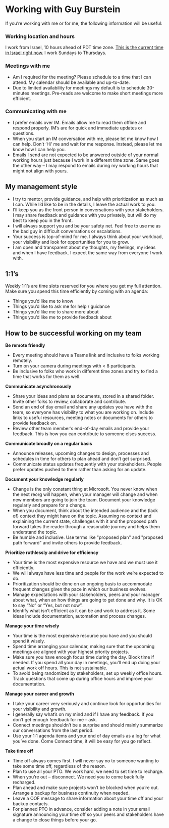 # Working with Guy Burstein

If you’re working with me or for me, the following information will be useful:

### Working location and hours
I work from Israel, 10 hours ahead of PDT time zone. [This is the current time in Israel right now](https://www.google.com/search?q=israel+time+now). I work Sundays to Thursdays.

### Meetings with me
-	Am I required for the meeting? Please schedule to a time that I can attend. My calendar should be available and up-to-date.
-	Due to limited availability for meetings my default is to schedule 30-minutes meetings. Pre-reads are welcome to make short meetings more efficient.

### Communicating with me
-	I prefer emails over IM. Emails allow me to read them offline and respond properly. IM’s are for quick and immediate updates or questions.
-	When you start an IM conversation with me, please let me know how I can help. Don’t ‘Hi’ me and wait for me response. Instead, please let me know how I can help you.
-	Emails I send are not expected to be answered outside of your normal working hours just because I work in a different time zone. Same goes the other way – I may respond to emails during my working hours that might not align with yours.

## My management style
-	I try to mentor, provide guidance, and help with prioritization as much as I can. While I’d like to be in the details, I leave the actual work to you.
-	I’ll keep you as the front person in conversations with your stakeholders. I may share feedback and guidance with you privately, but will do my best to keep you in the front.
-	I will always support you and be your safety net. Feel free to use me as the bad guy in difficult conversations or escalations.
-	Your success is top-of-mind for me. I always think about your workload, your visibility and look for opportunities for you to grow.
-	I am open and transparent about my thoughts, my feelings, my ideas and when I have feedback. I expect the same way from everyone I work with.

## 1:1’s
Weekly 1:1’s are time slots reserved for you where you get my full attention. Make sure you spend this time efficiently by coming with an agenda:
-	Things you’d like me to know
-	Things you’d like to ask me for help / guidance
- Things you’d like me to share more about
-	Things you’d like me to provide feedback about

## How to be successful working on my team

**Be remote friendly**
 -	Every meeting should have a Teams link and inclusive to folks working remotely. 
 -	Turn on your camera during meetings with < 8 participants.
 -	Be inclusive to folks who work in different time zones and try to find a time that works for them as well.
 
**Communicate asynchronously**
- Share your ideas and plans as documents, stored in a shared folder. Invite other folks to review, collaborate and contribute.
- Send an end of day email and share any updates you have with the team, so everyone has visibility to what you are working on. Include links to useful resources, meeting notes or documents for others to provide feedback on.
- Review other team member’s end-of-day emails and provide your feedback. This is how you can contribute to someone elses success. 

**Communicate broadly on a regular basis**
- Announce releases, upcoming changes to design, processes and schedules in time for others to plan ahead and don’t get surprised.
-	Communicate status updates frequently with your stakeholders. People prefer updates pushed to them rather than asking for an update.

**Document your knowledge regularly**
- Change is the only constant thing at Microsoft. You never know when the next reorg will happen, when your manager will change and when new members are going to join the team. Document your knowledge regularly and prepare for a change.
- When you document, think about the intended audience and the (lack of) context they might have on the topic. Assuming no context and explaining the current state, challenges with it and the proposed path forward takes the reader through a reasonable journey and helps them understand the topic.
- Be humble and inclusive. Use terms like "proposed plan" and "proposed path forward" and invite others to provide feedback.

**Prioritize ruthlessly and drive for efficiency**
-	Your time is the most expensive resource we have and we must use it efficiently.
-	We will always have less time and people for the work we’re expected to do. 
-	Prioritization should be done on an ongoing basis to accommodate frequent changes given the pace in which our business evolves.
-	Manage expectations with your stakeholders, peers and your manager about what, when an how things are going to get done and why. It is OK to say “No” or “Yes, but not now”.
-	Identify what isn’t efficient as it can be and work to address it. Some ideas include documentation, automation and process changes.

**Manage your time wisely**
-	Your time is the most expensive resource you have and you should spend it wisely.
-	Spend time arranging your calendar, making sure that the upcoming meetings are aligned with your highest priority projects. 
-	Make sure you have enough focus time during the day. Block time if needed. If you spend all your day in meetings, you’ll end up doing your actual work off hours. This is not sustainable. 
-	To avoid being randomized by stakeholders, set up weekly office hours. Track questions that come up during office hours and improve your documentation.

**Manage your career and growth**
-	I take your career very seriously and continue look for opportunities for your visibility and growth.
-	I generally say what’s on my mind and if I have any feedback. If you don’t get enough feedback for me – ask.
-	Connect meetings shouldn’t be a surprise and should mainly summarize our conversations from the last period. 
-	Use your 1:1 agenda items and your end of day emails as a log for what you’ve done. Come Connect time, it will be easy for you go reflect.

**Take time off**
-	Time off always comes first. I will never say no to someone wanting to take some time off, regardless of the reason.
-	Plan to use all your PTO. We work hard, we need to set time to recharge.
-	When you’re out – disconnect. We need you to come back fully recharged.
-	Plan ahead and make sure projects won’t be blocked when you’re out. Arrange a backup for business continuity when needed.
-	Leave a OOF message to share information about your time off and your backup contacts.
-	For planned PTO in advance, consider adding a note in your email signature announcing your time off so your peers and stakeholders have a change to close things before your go.



